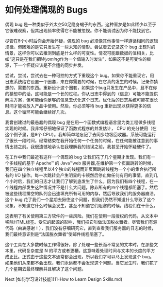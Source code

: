 # 如何处理偶现的 Bugs

偶现 bug 是一种类似于外太空50足隐身蝎子的东西。这种噩梦是如此稀少以至于它很难观察，但其出现频率使得它不能被忽视。你不能调试因为你不能找到它。

尽管在8个小时后你会开始怀疑，偶现的 bug 必须像其他事情一样遵循相同的逻辑规律。但困难的是它只发生在一些未知的情形。尝试着去记录这个 bug 出现时的情景，这样你可以去推测到底是什么样的可变性。情况可能跟数据的值相关，比如“这只是在我们把*Wyoming*作为一个值输入时发生”，如果这不是可变性的根源，下一个怀疑应该是不合适的同步并发。

尝试，尝试，尝试去在一种可控的方式下重现这个 bug。如果你不能重现它，用日志系统给它设置一个圈套，来在你需要的时候，在它真的发生的时候，记录你猜想的，需要的东西。重新设计这个圈套，如果这个bug只发生在产品中，且不在你的猜想中的话，这可能是一个长的过程。你从日志中得到的（信息）可能不能提供解决方案，但可能给你足够的信息去优化这个日志。优化后的日志系统可能花很长时间才能被放入产品中使用。然后，你必须等待 bug 重新出现以获得更多的信息。这个循环可能会继续好几次。

我曾创建过的最愚蠢的偶现 bug 是在用一个函数式编程语言里为类工程做多线程实现的时候。我非常仔细地保证了函数式程序的并发估计， CPU 的充分使用（在这个例子里，是8个 CPU）。我却简单地忘记了去同步垃圾回收器。系统可能运行了很长一段时间，经常结束在我开始任何一个任务的时候，在任何能被注意到的事情出错之前。我很遗憾地承认在我理解我的错误之前，我甚至开始怀疑硬件了。

在工作中我们最近有这样一个偶现的 bug 让我们花了几个星期才发现。我们有一个多线程的基于 Apache™ 的 Java™web 服务器,在维护第一个页面跳转的时候，我们在四个独立线程里以4个独立的线程而非页面跳转线程为一个小的集合执行所有的 I/O 操作。每一次跳转会产生明显的卡顿然后停止做任何有用的事情，直到几个小时后，我们的日志才让我们了解到底发生了什么。因为我们有四个线程，在一个线程内部发生这种情况并不是什么大问题，除非所有的四个线程都阻塞了。然后被这些线程排空的队列会迅速填充所有可用的内存，然后导致我们的服务器崩溃。这个 bug 花了我们一个星期去揪住这个问题，但我们仍然不知道什么导致了这个现象，不知道它什么时候会发生，甚至不知道它们阻塞的时候，线程们在干什么。

这表明了有关使用第三方软件的一些风险。我们在使用一段授权的代码，从文本中移除HTML标签。受它的起源的影响，我们把它叫做法国脱衣舞者。尽管我们有源代码（由衷感谢！），我们没有仔细研究它，直到查看我们服务器的日志的时候，我们最终意识到是“法国脱衣舞者”使邮件线程阻塞了。

这个工具在大多数时候工作得很好，除了处理一些长而不常见的文本时。在那些文本里，代码复杂度是 N 的平方或者更糟。这意味着处理时间与文本的长度的平方成正比。正式由于这些文本通常都会出现，所以我们才可以马上发现这个 bug。如果他们从来都不会出现，我们永远都不会发现这个问题。当它发生时，我们花了几个星期去最终理解并且解决了这个问题。

Next [如何学习设计技能](11-How to Learn Design Skills.md)
